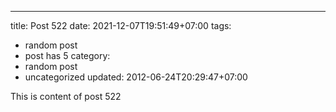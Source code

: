 ---
title: Post 522
date: 2021-12-07T19:51:49+07:00
tags:
  - random post
  - post has 5
category:
  - random post
  - uncategorized
updated: 2012-06-24T20:29:47+07:00

This is content of post 522